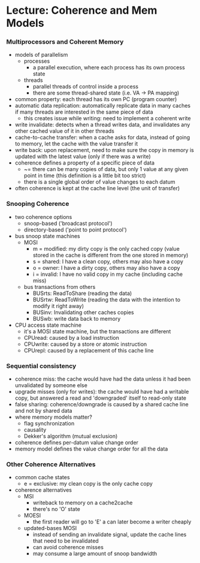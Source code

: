 # Lecture: Coherence and Mem Models

### Multiprocessors and Coherent Memory
- models of parallelism
  - processes
    - a parallel execution, where each process has its own process state
  - threads
    - parallel threads of control inside a process
    - there are some thread-shared state (i.e. VA -> PA mapping)
- common property: each thread has its own PC (program counter)
- automatic data replication: automatically replicate data in many caches if many threads are interested in the same piece of data
  - this creates issue while writing: need to implement a coherent write
- write invalidate: detects when a thread writes data, and invalidates any other cached value of it in other threads
- cache-to-cache transfer: when a cache asks for data, instead of going to memory, let the cache with the value transfer it
- write back: upon replacement, need to make sure the copy in memory is updated with the latest value (only if there was a write)
- coherence defines a property of a specific piece of data
  - ~= there can be many copies of data, but only 1 value at any given point in time (this definition is a little bit too strict)
  - there is a single global order of value changes to each datum
- often coherence is kept at the cache line level (the unit of transfer)

### Snooping Coherence
- two coherence options
  - snoop-based ('broadcast protocol')
  - directory-based ('point to point protocol')
- bus snoop state machines
  - MOSI
    - m = modified: my dirty copy is the only cached copy (value stored in the cache is different from the one stored in memory)
    - s = shared: I have a clean copy, others may also have a copy
    - o = owner: I have a dirty copy, others may also have a copy
    - i = invalid: I have no valid copy in my cache (including cache miss)
  - bus transactions from others
    - BUSrts: ReadToShare (reading the data)
    - BUSrtw: ReadToWrite (reading the data with the intention to modify it right away)
    - BUSinv: Invalidating other caches copies
    - BUSwb: write data back to memory
- CPU access state machine
  - it's a MOSI state machine, but the transactions are different
  - CPUread: caused by a load instruction
  - CPUwrite: caused by a store or atomic instruction
  - CPUrepl: caused by a replacement of this cache line

### Sequential consistency
- coherence miss: the cache would have had the data unless it had been unvalidated by someone else
- upgrade misses (only for writes): the cache would have had a writable copy, but answered a read and 'downgraded' itself to read-only state
- false sharing: coherence/downgrade is caused by a shared cache line and not by shared data
- where memory models matter?
  - flag synchronization
  - causality
  - Dekker's algorithm (mutual exclusion)
- coherence defines per-datum value change order
- memory model defines the value change order for all the data

### Other Coherence Alternatives
- common cache states
  - e = exclusive: my clean copy is the only cache copy
- coherence alternatives
  - MSI
    - writeback to memory on a cache2cache
    - there's no 'O' state
  - MOESI
    - the first reader will go to 'E' a can later become a writer cheaply
  - updated-bases MOSI
    - instead of sending an invalidate signal, update the cache lines that need to be invalidated
    - can avoid coherence misses
    - may consume a large amount of snoop bandwidth
